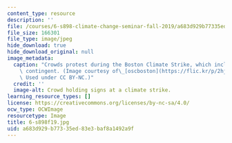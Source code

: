 ```yaml
---
content_type: resource
description: ''
file: /courses/6-s898-climate-change-seminar-fall-2019/a683d929b77335ed83e3baf8a1492a9f_6-s898f19.jpg
file_size: 166301
file_type: image/jpeg
hide_download: true
hide_download_original: null
image_metadata:
  caption: "Crowds protest during the Boston Climate Strike, which included an MIT\
    \ contingent. (Image courtesy of\_[oscboston](https://flic.kr/p/2hj7zi2)\_on Flickr.\
    \ Used under CC BY-NC.)"
  credit: ''
  image-alt: Crowd holding signs at a climate strike.
learning_resource_types: []
license: https://creativecommons.org/licenses/by-nc-sa/4.0/
ocw_type: OCWImage
resourcetype: Image
title: 6-s898f19.jpg
uid: a683d929-b773-35ed-83e3-baf8a1492a9f
---
```

